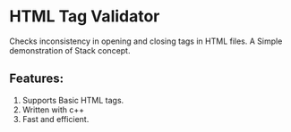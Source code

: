 # HTML Tag Validator
Checks inconsistency in opening and closing tags in HTML files. A Simple demonstration of Stack concept.

## Features:

1. Supports Basic HTML tags.
2. Written with c++
3. Fast and efficient.

